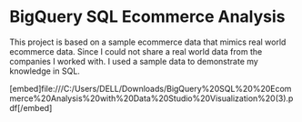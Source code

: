 # BigQuery SQL Ecommerce Analysis

This project is based on a sample ecommerce data that mimics real world ecommerce data. Since I could not share a real world data from the companies I worked with. I used a sample data to demonstrate my knowledge in SQL.

[embed]file:///C:/Users/DELL/Downloads/BigQuery%20SQL%20%20Ecommerce%20Analysis%20with%20Data%20Studio%20Visualization%20(3).pdf[/embed]


